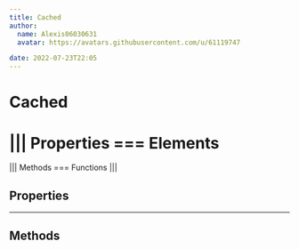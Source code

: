 ```yaml
---
title: Cached
author:
  name: Alexis06030631
  avatar: https://avatars.githubusercontent.com/u/61119747

date: 2022-07-23T22:05
---
```


# Cached

||| Properties
=== Elements
===
||| Methods
=== Functions
|||
## Properties
---
## Methods
